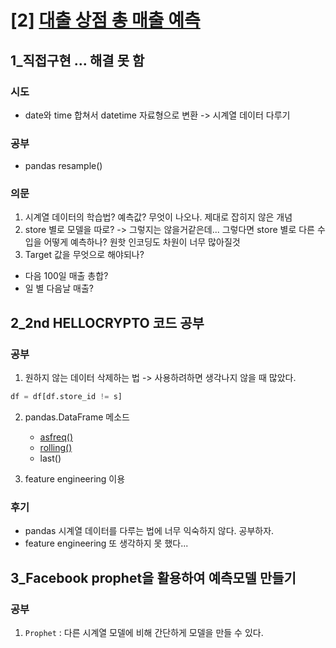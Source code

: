 # [2] [대출 상점 총 매출 예측](https://dacon.io/competitions/official/136/overview/)

## 1_직접구현 ... 해결 못 함
### 시도
- date와 time 합쳐서 datetime 자료형으로 변환 -> 시계열 데이터 다루기

### 공부
- pandas resample()


### 의문
1. 시계열 데이터의 학습법? 예측값? 무엇이 나오나. 제대로 잡히지 않은 개념
2. store 별로 모델을 따로? -> 그렇지는 않을거같은데... 그렇다면 store 별로 다른 수입을 어떻게 예측하나? 원핫 인코딩도 차원이 너무 많아질것
3. Target 값을 무엇으로 해야되나?
  - 다음 100일 매출 총합?
  - 일 별 다음날 매출?


## 2_2nd HELLOCRYPTO 코드 공부

### 공부
1.  원하지 않는 데이터 삭제하는 법 -> 사용하려하면 생각나지 않을 때 많았다.
```python
df = df[df.store_id != s]
```
2. pandas.DataFrame 메소드
   - [asfreq()](https://pandas.pydata.org/docs/reference/api/pandas.DataFrame.asfreq.html?highlight=asfreq#pandas.DataFrame.asfreq)
   - [rolling()](https://pandas.pydata.org/docs/reference/api/pandas.DataFrame.rolling.html?highlight=rolling#pandas.DataFrame.rolling)
   - last()

3. feature engineering 이용


### 후기
- pandas 시계열 데이터를 다루는 법에 너무 익숙하지 않다. 공부하자.
- feature engineering 또 생각하지 못 했다... 

## 3_Facebook prophet을 활용하여 예측모델 만들기

### 공부
1. `Prophet` : 다른 시계열 모델에 비해 간단하게 모델을 만들 수 있다.